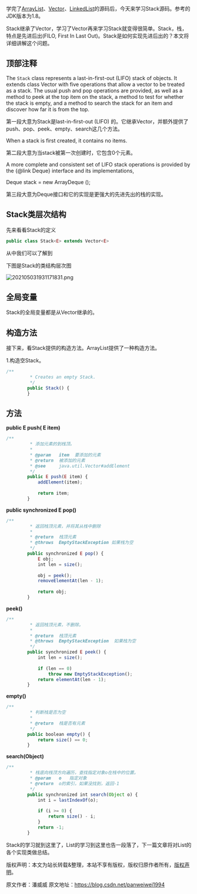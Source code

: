


学完了[ArrayList](http://blog.csdn.net/panweiwei1994/article/details/76760238)、[Vector](http://blog.csdn.net/panweiwei1994/article/details/76972890)、[LinkedList](http://blog.csdn.net/panweiwei1994/article/details/77110354)的源码后，今天来学习Stack源码。参考的JDK版本为1.8。

Stack继承了Vector，学习了Vector再来学习Stack就变得很简单。Stack，栈，特点是先进后出(FILO, First In Last Out)。Stack是如何实现先进后出的？本文将详细讲解这个问题。

## 顶部注释

The `Stack` class represents a last-in-first-out (LIFO) stack of objects. It extends class Vector with five operations that allow a vector to be treated as a stack. The usual push and pop operations are provided, as well as a method to peek at the top item on the stack, a method to test for whether the stack is empty, and a method to search the stack for an item and discover how far it is from the top.

第一段大意为Stack是last-in-first-out (LIFO) 的。它继承Vector，并额外提供了push、pop、peek、empty、search这几个方法。

When a stack is first created, it contains no items.

第二段大意为当stack被第一次创建时，它包含0个元素。

A more complete and consistent set of LIFO stack operations is provided by the {@link Deque} interface and its implementations,

Deque stack = new ArrayDeque ();

第三段大意为Deque接口和它的实现是更强大的先进先出的栈的实现。

## Stack类层次结构

先来看看Stack的定义

```js 
public class Stack<E> extends Vector<E>
```

从中我们可以了解到

下图是Stack的类结构层次图

![202105031931171831.png](https://gitee.com/hezhiyuan007/java-study/raw/master/images/JavaBasic4/0591364f-c74e-4ab4-a796-2af131a30455.png)

## 全局变量

Stack的全局变量都是从Vector继承的。

## 构造方法

接下来，看Stack提供的构造方法。ArrayList提供了一种构造方法。

1.构造空Stack。

```js 
/**
         * Creates an empty Stack.
         */
        public Stack() {
        }
```

## 方法

**public E push( E item)**

```js 
/**
         * 添加元素的到栈顶。
         *
         * @param   item  要添加的元素
         * @return  被添加的元素
         * @see     java.util.Vector#addElement
         */
        public E push(E item) {
            addElement(item);
    
            return item;
        }
```

**public synchronized E pop()**


```js 
/**
         * 返回栈顶元素，并将其从栈中删除
         *
         * @return  栈顶元素
         * @throws  EmptyStackException 如果栈为空
         */
        public synchronized E pop() {
            E obj;
            int len = size();
    
            obj = peek();
            removeElementAt(len - 1);
    
            return obj;
        }
```

**peek()**


```js 
/**
         * 返回栈顶元素，不删除。
         *
         * @return  栈顶元素
         * @throws  EmptyStackException  如果栈为空
         */
        public synchronized E peek() {
            int len = size();
    
            if (len == 0)
                throw new EmptyStackException();
            return elementAt(len - 1);
        }
```

**empty()**


```js 
/**
         * 判断栈是否为空
         *
         * @return  栈是否有元素
         */
        public boolean empty() {
            return size() == 0;
        }
```

**search(Object)**


```js 
/**
         * 栈底向栈顶方向遍历，查找指定对象o在栈中的位置。
         * @param   o   指定对象
         * @return  o的索引，如果没找到，返回-1
         */
        public synchronized int search(Object o) {
            int i = lastIndexOf(o);
    
            if (i >= 0) {
                return size() - i;
            }
            return -1;
        }
```

Stack的学习就到这里了，List的学习到这里也告一段落了，下一篇文章将对List的各个实现类做总结。

版权声明：本文为站长转载&整理，本站不享有版权，版权归原作者所有，[版权声明](https://gitee.com/hezhiyuan007/java-notes/raw/master/disclaimer.md)。




原文作者：潘威威 原文地址：https://blog.csdn.net/panweiwei1994